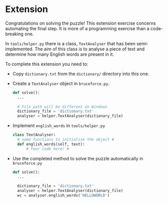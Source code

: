 # Extension

Congratulations on solving the puzzle! This extension exercise concerns automating the final step. It is more of a programming exercise than a code-breaking one.



In `tools/helper.py` there is a class, `TextAnalyser` that has been semi-implemented. The aim of this class is to analyse a piece of text and determine how many English words are present in it.

To complete this extension you need to:

* Copy `dictionary.txt` from the `dictionary/` directory into this one.

* Create a `TextAnalyser` object in `bruceforce.py`. 

  ```python
  def solve():
  	...
  	
  	# File path will be different on Windows
  	dictionary_file = 'dictionary.txt' 
  	analyser = helper.TextAnalyser(dictionary_file)
  ```

* Implement `english_words` in `tools/helper.py`

  ```python
  class TextAnalyser:
  	# some functions to initialise the object #
  	def english_words(self, text):
  		# Your code here! #
  ```

* Use the completed method to solve the puzzle automatically in `bruceforce.py`

  ```python
  def solve():
  	...
  	
  	dictionary_file = 'dictionary.txt'
  	analyser = helper.TextAnalyser(dictionary_file)
  	wc = analyser.english_words('HELLOWORLD')
  ```

  